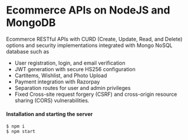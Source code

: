 # Ecommerce APIs on NodeJS and MongoDB

Ecommerce RESTful APIs with CURD (Create, Update, Read, and Delete) options and security implementations integrated with Mongo NoSQL database such as
- User registration, login, and email verification
- JWT generation with secure HS256 configuration
- Cartitems, Wishlist, and Photo Upload
- Payment integration with Razorpay
- Separation routes for user and admin privileges
- Fixed Cross-site request forgery (CSRF) and cross-origin resource sharing (CORS) vulnerabilities.

#### Installation and starting the server
```
$ npm i
$ npm start
```
